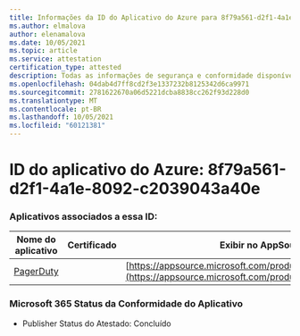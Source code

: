 ```yaml
---
title: Informações da ID do Aplicativo do Azure para 8f79a561-d2f1-4a1e-8092-c2039043a40e
ms.author: elmalova
author: elenamalova
ms.date: 10/05/2021
ms.topic: article
ms.service: attestation
certification_type: attested
description: Todas as informações de segurança e conformidade disponíveis para 8f79a561-d2f1-4a1e-8092-c2039043a40e.
ms.openlocfilehash: 04dab4d7ff8cd2f3e1337232b8125342d6ca9971
ms.sourcegitcommit: 2781622670a06d5221dcba8838cc262f93d228d0
ms.translationtype: MT
ms.contentlocale: pt-BR
ms.lasthandoff: 10/05/2021
ms.locfileid: "60121381"
---
```

# <a name="azure-app-id-8f79a561-d2f1-4a1e-8092-c2039043a40e"></a>ID do aplicativo do Azure: 8f79a561-d2f1-4a1e-8092-c2039043a40e


### <a name="apps-associated-with-this-id"></a>Aplicativos associados a essa ID:
| **Nome do aplicativo** | **Certificado** | **Exibir no AppSource** |
|--------------|---------------|-----------------------|
| [PagerDuty](https://docs.microsoft.com/microsoft-365-app-certification/forward/WA200001637) |  | [https://appsource.microsoft.com/product/office/WA200001637](https://appsource.microsoft.com/product/office/WA200001637) |

### <a name="microsoft-365-app-compliance-status"></a>Microsoft 365 Status da Conformidade do Aplicativo
- Publisher Status do Atestado: Concluído
